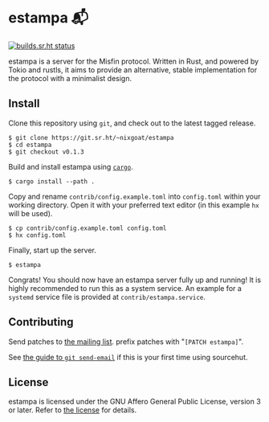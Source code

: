 # estampa 📬

[![builds.sr.ht status](https://builds.sr.ht/~nixgoat/estampa.svg)](https://builds.sr.ht/~nixgoat/estampa?)

estampa is a server for the Misfin protocol. Written in Rust, and
powered by Tokio and rustls, it aims to provide an alternative, stable
implementation for the protocol with a minimalist design.

## Install

Clone this repository using `git`, and check out to the latest tagged
release.

```
$ git clone https://git.sr.ht/~nixgoat/estampa
$ cd estampa
$ git checkout v0.1.3
```

Build and install estampa using [`cargo`](https://rustup.rs/).

```
$ cargo install --path .
```

Copy and rename `contrib/config.example.toml` into `config.toml` within
your working directory. Open it with your preferred text editor (in
this example `hx` will be used).

```
$ cp contrib/config.example.toml config.toml
$ hx config.toml
```

Finally, start up the server.

```
$ estampa
```

Congrats! You should now have an estampa server fully up and running!
It is highly recommended to run this as a system service. An example
for a `systemd` service file is provided at `contrib/estampa.service`.

## Contributing

Send patches to [the mailing list](https://lists.sr.ht/~nixgoat/public-inbox). prefix patches
with "`[PATCH estampa]`".

See [the guide to `git send-email`](https://git-send-email.io) if this is your first time using
sourcehut.

## License

estampa is licensed under the GNU Affero General Public License,
version 3 or later. Refer to [the license](LICENSE) for details.
